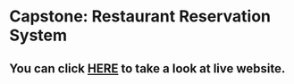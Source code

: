 # Capstone: Restaurant Reservation System

## You can click [HERE](https://my-restaurant-reservation.onrender.com) to take a look at live website.
